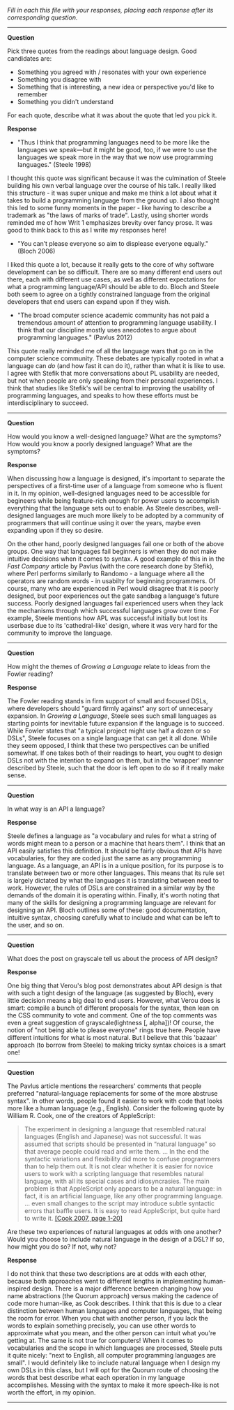 _Fill in each this file with your responses, placing each response after its
corresponding question._

---

**Question**

Pick three quotes from the readings about language design. Good candidates
are:

- Something you agreed with / resonates with your own experience
- Something you disagree with
- Something that is interesting, a new idea or perspective you'd like to remember
- Something you didn't understand

For each quote, describe what it was about the quote that led you pick it.

**Response**

* "Thus I think that programming languages need to be more like the languages we
speak—but it might be good, too, if we were to use the languages we speak more in the
way that we now use programming languages." (Steele 1998)

I thought this quote was significant because it was the culmination of Steele building his own verbal language over the course of his talk. I really liked this structure - it was super unique and make me think a lot about what it takes to build a programming language from the ground up. I also thought this led to some funny moments in the paper - like having to describe a trademark as "the laws of marks of trade". Lastly, using shorter words reminded me of how Writ 1 emphasizes brevity over fancy prose. It was good to think back to this as I write my responses here!

* "You can’t please everyone so aim to displease everyone equally." (Bloch 2006)

I liked this quote a lot, because it really gets to the core of why software development can be so difficult. There are so many different end users out there, each with different use cases, as well as different expectations for what a programming language/API should be able to do. Bloch and Steele both seem to agree on a tightly constrained language from the original developers that end users can expand upon if they wish. 

* "The broad computer science academic community has not paid a tremendous amount of attention to programming language usability. I think that our discipline mostly uses anecdotes to argue about programming languages." (Pavlus 2012)

This quote really reminded me of all the language wars that go on in the computer science community. These debates are typically rooted in what a language can _do_ (and how fast it can do it), rather than what it is like to use. I agree with Stefik that more conversations about PL usability are needed, but not when people are only speaking from their personal experiences. I think that studies like Stefik's will be central to improving the usability of programming languages, and speaks to how these efforts must be interdisciplinary to succeed.

---

**Question**

How would you know a well-designed language? What are the symptoms? How would
you know a poorly designed language? What are the symptoms?

**Response**

When discussing how a language is designed, it's important to separate the perspectives of a first-time user of a language from someone who is fluent in it. In my opinion, well-designed languages need to be accessible for begineers while being feature-rich enough for power users to accomplish everything that the language sets out to enable. As Steele describes, well-designed languages are much more likely to be adopted by a community of programmers that will continue using it over the years, maybe even expanding upon if they so desire. 

On the other hand, poorly designed languages fail one or both of the above groups. One way that languages fail beginners is when they do not make intuitive decisions when it comes to syntax. A good example of this in in the _Fast Company_ article by Pavlus (with the core research done by Stefik), where Perl performs similarly to Randomo - a language where all the operators are random words - in usabilty for beginning programmers. Of course, many who are experienced in Perl would disagree that it is poorly designed, but poor experiences out the gate sandbag a language's future success. Poorly designed languages fail experienced users when they lack the mechanisms through which successful languages grow over time. For example, Steele mentions how APL was successful initially but lost its userbase due to its 'cathedral-like' design, where it was very hard for the community to improve the language.


---

**Question**

How might the themes of _Growing a Language_ relate to ideas from the Fowler reading?

**Response**

The Fowler reading stands in firm support of small and focused DSLs, where developers should "guard firmly against" any sort of unnecesary expansion. In _Growing a Language_, Steele sees such small languages as starting points for inevitable future expansion if the language is to succeed. While Fowler states that "a typical project might use half a dozen or so DSLs", Steele focuses on a single language that can get it all done. While they seem opposed, I think that these two perspectives can be unified somewhat. If one takes both of their readings to heart, you ought to design DSLs not with the intention to expand on them, but in the 'wrapper' manner described by Steele, such that the door is left open to do so if it really make sense.

---

**Question**

In what way is an API a language?

**Response**

Steele defines a language as "a vocabulary and rules for what a string of words might mean to a person
or a machine that hears them". I think that an API easily satisfies this definition. It should be fairly obvious that APIs have vocabularies, for they are coded just the same as any programming language. As a language, an API is in a unique position, for its purpose is to translate between two or more other languages. This means that its rule set is largely dictated by what the languages it is translating between need to work. However, the rules of DSLs are constrained in a similar way by the demands of the domain it is operating within. Finally, it's worth noting that many of the skills for designing a programming language are relevant for designing an API. Bloch outlines some of these: good documentation, intuitive syntax, choosing carefully what to include and what can be left to the user, and so on.

---

**Question**

What does the post on grayscale tell us about the process of API design?

**Response**

One big thing that Verou's blog post demonstrates about API design is that with such a tight design of the language (as suggested by Bloch), every little decision means a big deal to end users. However, what Verou does is smart: compile a bunch of different proposals for the syntax, then lean on the CSS community to vote and comment. One of the top comments was even a great suggestion of grayscale(lightness [, alpha])! Of course, the notion of "not being able to please everyone" rings true here. People have different intuitions for what is most natural. But I believe that this 'bazaar' approach (to borrow from Steele) to making tricky syntax choices is a smart one!

---

**Question**

The Pavlus article mentions the researchers' comments that people preferred
"natural-language replacements for some of the more abstruse syntax". In other
words, people found it easier to work with code that looks more like a human language (e.g.,
English). Consider the following quote by William R. Cook, one of the creators
of AppleScript:

> The experiment in designing a language that resembled natural languages (English
> and Japanese) was not successful. It was assumed that scripts should be
> presented in “natural language” so that average people could read and write
> them. … In the end the syntactic variations and flexibility did more to confuse
> programmers than to help them out. It is not clear whether it is easier for
> novice users to work with a scripting language that resembles natural language,
> with all its special cases and idiosyncrasies. The main problem is that
> AppleScript only appears to be a natural language: in fact, it is an artificial
> language, like any other programming language. … even small changes to the
> script may introduce subtle syntactic errors that baffle users. It is easy to
> read AppleScript, but quite hard to write it.
> [[Cook 2007, page 1-20]](https://dl.acm.org/citation.cfm?doid=1238844.1238845)

Are these two experiences of natural languages at odds with one another? Would
you choose to include natural language in the design of a DSL? If so, how might
you do so? If not, why not?

**Response**

I do not think that these two descriptions are at odds with each other, because both approaches went to different lengths in implementing human-inspired design. There is a major difference between changing how you name abstractions (the Quorum approach) versus making the cadence of code more human-like, as Cook describes. I think that this is due to a clear distinction between human languages and computer languages, that being the room for error. When you chat with another person, if you lack the words to explain something precisely, you can use other words to approximate what you mean, and the other person can intuit what you're getting at. The same is not true for computers! When it comes to vocabularies and the scope in which languages are processed, Steele puts it quite nicely: "next to English, all computer programming languages are small". I would definitely like to include natural language when I design my own DSLs in this class, but I will opt for the Quorum route of choosing the words that best describe what each operation in my language accomplishes. Messing with the syntax to make it more speech-like is not worth the effort, in my opinion.

---
